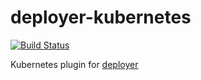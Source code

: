 # deployer-kubernetes

[![Build Status](https://img.shields.io/circleci/project/jsdir/deployer-kubernetes.svg?style=flat)](https://circleci.com/gh/jsdir/deployer-kubernetes)

Kubernetes plugin for [deployer](https://github.com/jsdir/deployer)
